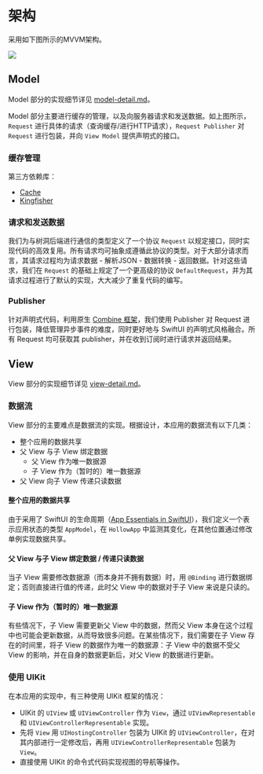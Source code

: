 # 架构

采用如下图所示的MVVM架构。

![](https://mermaid.ink/svg/eyJjb2RlIjoiZ3JhcGggQlRcblx0Y2FjaGVbKENhY2hlKV1cblx0cmVtb3RlWyhSZW1vdGUpXVxuXHRyZXF1ZXN0W1JlcXVlc3RdXG5cdHJwW1JlcXVlc3QgUHVibGlzaGVyXVxuXHR2bVtWaWV3IE1vZGVsXVxuXHR2W1ZpZXddXG5cdFxuXHRjYWNoZSAtLT4gcmVxdWVzdFxuXHRyZXF1ZXN0IC0tPiB8dXBkYXRlfCBjYWNoZVxuXHRyZW1vdGUgLS0-IHJlcXVlc3Rcblx0cmVxdWVzdCAtLT4gcnAgLS0-IHxwdWJsaXNofCB2bSAtLT4gfGRhdGEgc291cmNlfCB2XG5cdHZtIC0tPiB8c3Vic2NyaWJlfCBycFxuXHR2IC0tPiB8aW50ZW50fCB2bVxuXHRcblx0c3ViZ3JhcGggTW9kZWxcblx0XHRjYWNoZVxuXHRcdHJlbW90ZVxuXHRcdHJlcXVlc3Rcblx0XHRycFxuXHRlbmRcblx0XG5cdHN0eWxlIE1vZGVsIGZpbGw6I2ZmZmZkZSxzdHJva2U6I2FhYWEzMzsiLCJtZXJtYWlkIjp7InRoZW1lIjoiZGVmYXVsdCJ9LCJ1cGRhdGVFZGl0b3IiOmZhbHNlfQ)

## Model

Model 部分的实现细节详见 [model-detail.md](model-detail.md)。

Model 部分主要进行缓存的管理，以及向服务器请求和发送数据。如上图所示，`Request` 进行具体的请求（查询缓存/进行HTTP请求），`Request Publisher` 对 `Request` 进行包装，并向 `View Model` 提供声明式的接口。

### 缓存管理

第三方依赖库：

- [Cache](https://github.com/hyperoslo/Cache.git)
- [Kingfisher](https://github.com/onevcat/Kingfisher.git)

### 请求和发送数据

我们为与树洞后端进行通信的类型定义了一个协议 `Request` 以规定接口，同时实现代码的高效复用。所有请求均可抽象成遵循此协议的类型。对于大部分请求而言，其请求过程均为请求数据 - 解析JSON - 数据转换 - 返回数据。针对这些请求，我们在 `Request` 的基础上规定了一个更高级的协议 `DefaultRequest`，并为其请求过程进行了默认的实现，大大减少了重复代码的编写。

### Publisher

针对声明式代码，利用原生 [Combine 框架](https://developer.apple.com/documentation/Combine)，我们使用 Publisher 对 Request 进行包装，降低管理异步事件的难度，同时更好地与 SwiftUI 的声明式风格融合。所有 Request 均可获取其 publisher，并在收到订阅时进行请求并返回结果。

## View

View 部分的实现细节详见 [view-detail.md](view-detail.md)。

### 数据流

View 部分的主要难点是数据流的实现。根据设计，本应用的数据流有以下几类：

- 整个应用的数据共享
- 父 View 与子 View 绑定数据
  - 父 View 作为唯一数据源
  - 子 View 作为（暂时的）唯一数据源
- 父 View 向子 View 传递只读数据

#### 整个应用的数据共享

由于采用了 SwiftUI 的生命周期（[App Essentials in SwiftUI](https://developer.apple.com/videos/play/wwdc2020/10037/)），我们定义一个表示应用状态的类型 `AppModel`，在 `HollowApp` 中监测其变化，在其他位置通过修改单例实现数据共享。

#### 父 View 与子 View 绑定数据 / 传递只读数据

当子 View 需要修改数据源（而本身并不拥有数据）时，用 `@Binding` 进行数据绑定；否则直接进行值的传递，此时父 View 中的数据对于子 View 来说是只读的。

#### 子 View 作为（暂时的）唯一数据源

有些情况下，子 View 需要更新父 View 中的数据，然而父 View 本身在这个过程中也可能会更新数据，从而导致很多问题。在某些情况下，我们需要在子 View 存在的时间里，将子 View 的数据作为唯一的数据源：子 View 中的数据不受父 View 的影响，并在自身的数据更新后，对父 View 的数据进行更新。

### 使用 UIKit

在本应用的实现中，有三种使用 UIKit 框架的情况：

- UIKit 的 `UIView` 或 `UIViewController` 作为 `View`，通过 `UIViewRepresentable` 和 `UIViewControllerRepresentable` 实现。
- 先将 `View` 用 `UIHostingController` 包装为 UIKit 的 `UIViewController`，在对其内部进行一定修改后，再用 `UIViewControllerRepresentable` 包装为 `View`。
- 直接使用 UIKit 的命令式代码实现视图的导航等操作。